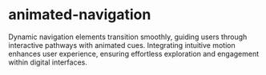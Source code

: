 # animated-navigation
Dynamic navigation elements transition smoothly, guiding users through interactive pathways with animated cues. Integrating intuitive motion enhances user experience, ensuring effortless exploration and engagement within digital interfaces.
